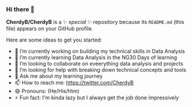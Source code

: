 ### Hi there 👋

**CherdyB/CherdyB** is a ✨ _special_ ✨ repository because its `README.md` (this file) appears on your GitHub profile.

Here are some ideas to get you started:

- 🔭 I’m currently working on building my technical skills in Data Analysis
- 🌱 I’m currently learning Data Analysis in the NG30 Days of learning
- 👯 I’m looking to collaborate on eveerything data analysis and projects
- 🤔 I’m looking for help with breaking down technical concepts and tools
- 💬 Ask me about my learning journey
- 📫 How to reach me: https://twitter.com/CherdyB
- 😄 Pronouns: (He/His/Him)
- ⚡ Fun fact: I'm kinda lazy but I always get the job done impressively
